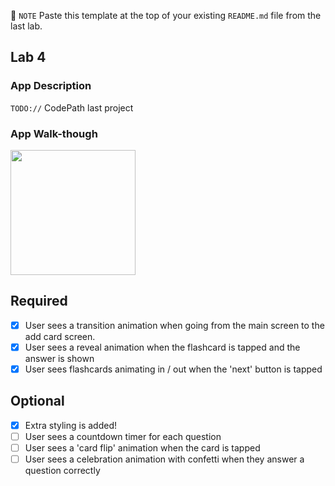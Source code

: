 📝 `NOTE` Paste this template at the top of your existing `README.md` file from the last lab.

## Lab 4

### App Description
`TODO://` CodePath last project

### App Walk-though


<img src="http://g.recordit.co/KrVHzTUdJx.gif" width=200><br>



## Required
- [x] User sees a transition animation when going from the main screen to the add card screen.
- [x] User sees a reveal animation when the flashcard is tapped and the answer is shown
- [x] User sees flashcards animating in / out when the 'next' button is tapped

## Optional
- [x] Extra styling is added!
- [ ] User sees a countdown timer for each question
- [ ] User sees a 'card flip' animation when the card is tapped
- [ ] User sees a celebration animation with confetti when they answer a question correctly

